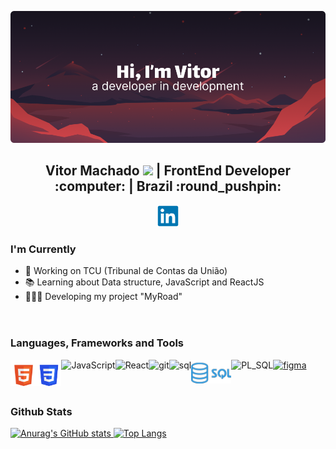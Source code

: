 ![alt text](./assets/header.png "Title")
<div align="center"><h2>Vitor Machado <img src="https://media.giphy.com/media/hvRJCLFzcasrR4ia7z/giphy.gif" width="25px">  | FrontEnd Developer :computer: | Brazil :round_pushpin:</h2></div>

<div align="center">
<a href="https://www.linkedin.com/in/vitormachado-work/" target="_blank">
<img src="https://raw.githubusercontent.com/devicons/devicon/2ae2a900d2f041da66e950e4d48052658d850630/icons/linkedin/linkedin-original.svg"alt="linkedin" height="34px">
</a>
</div>

### I'm Currently
- 🔭 Working on TCU (Tribunal de Contas da União)
- 📚 Learning about Data structure, JavaScript and ReactJS
- 👷🏽‍♂️ Developing my project "MyRoad"
<br><br>
#

### Languages, Frameworks and Tools
<a href="https://www.w3schools.com/html/" target="_blank"> <img align="left" alt="HTML" height ="42px"  src="./assets/logos/html.png"> </a>
<a href="https://www.w3schools.com/css/" target="_blank"> <img align="left" alt="CSS" height ="42px"  src="./assets/logos/css.png"> </a>
<a href="https://developer.mozilla.org/en-US/docs/Web/JavaScript" target="_blank"> <img align="left" alt="JavaScript" height ="42px"  src="https://raw.githubusercontent.com/rahul-jha98/github_readme_icons/main/language_and_tools/square/javascript/javascript.svg"> </a>
<a href="https://reactjs.org/" target="_blank"> <img align="left" alt="React" height ="42px" src="https://raw.githubusercontent.com/rahul-jha98/github_readme_icons/main/language_and_tools/square/react/react.svg"></a>
<a href="https://git-scm.com/" target="_blank"> <img src="https://raw.githubusercontent.com/rahul-jha98/github_readme_icons/main/language_and_tools/square/git-scm/git-scm.svg" align="left" alt="git" height='42px'/> </a>
<a href="https://www.figma.com/" target="_blank"> <img src="https://raw.githubusercontent.com/rahul-jha98/github_readme_icons/main/language_and_tools/square/figma/figma.svg" alt="figma" height='42px'/> </a>
<a href="https://firebase.google.com/" target="_blank"> <img align="left" src="https://raw.githubusercontent.com/rahul-jha98/github_readme_icons/main/language_and_tools/square/firebase/firebase.svg" alt="sql" height ="42px"/> </a>
<a href="" target="_blank"> <img align="left" alt="SQL" height ="38px"   src="./assets/logos/sql.png"> </a>
<a href="https://www.oracle.com/database/technologies/appdev/plsql.html" target="_blank"> <img align="left" alt="PL_SQL" height ="42px"  src="https://www.oracle.com/a/ocom/img/pl-sql.svg"> </a>
<br><br>
#

### Github Stats
<a href='https://github.com/rahul-jha98/github-stats-transparent'>
    
![Anurag's GitHub stats](https://github-readme-stats.vercel.app/api?username=vitoalmeida&show_icons=true&theme=dracula&hide=prs,issues)
[![Top Langs](https://github-readme-stats.vercel.app/api/top-langs/?username=vitoalmeida&layout=compact&theme=dracula&langs_count=4)](https://github.com/anuraghazra/github-readme-stats)
</a>
<br><br>


<!--
<hr>

 ### Best repositories
<a href="https://github.com/anuraghazra/github-readme-stats">
  <img align="center" src="https://github-readme-stats.vercel.app/api/pin/?username=vitoalmeida&repo=PaperPlane" />
</a>
<a href="https://github.com/anuraghazra/convoychat">
  <img align="center" src="https://github-readme-stats.vercel.app/api/pin/?username=vitoalmeida&repo=Panda" />
</a> -->
